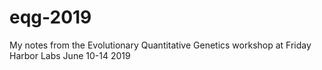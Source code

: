 # eqg-2019
My notes from the Evolutionary Quantitative Genetics workshop at Friday Harbor Labs June 10-14 2019
